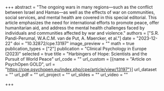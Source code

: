 +++
abstract = "The ongoing wars in many regions—such as the conflict between Israel and Hamas—as well as the effects of war on communities, social services, and mental health are covered in this special editorial. This article emphasizes the need for international efforts to promote peace, offer humanitarian aid, and address the mental health challenges faced by individuals and communities affected by war and violence."
authors = ["S.R. Pandi-Perumal, W.A.C.M. van de Put, A. Maercker, et al."]
date = "2023-12-22"
doi = "10.32872/cpe.13197"
image_preview = ""
math = true
publication_types = ["2"]
publication = "Clinical Psychology in Europe (2023)"
selected = true
title = "Harbingers of Hope: Scientists and the Pursuit of World Peace"
url_code = ""
url_custom = [{name = "Article on PsychOpen GOLD", url = "https://cpe.psychopen.eu/index.php/cpe/article/view/13197"}]
url_dataset = ""
url_pdf = ""
url_project = ""
url_slides = ""
url_video = ""

+++
